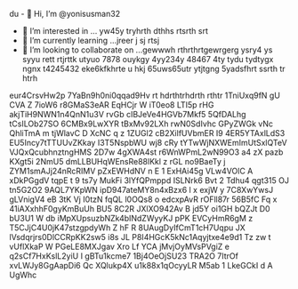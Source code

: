 du - 👋 Hi, I’m @yonisusman32
- 👀 I’m interested in ... yw45y tryhrth dthhs rtsrth srt
- 🌱 I’m currently learning ...jreer j sj rtsj
- 💞️ I’m looking to collaborate on ...gewwwh rthrthrtgewrgerg ysry4 ys syyu rett rtjrttk utyuo 7878 ouykgy 4yy234y 48467 4ty tydu tydtygx ngnx
t4245432 eke6kfkhrte u hkj 65uws65utr ytjtgng 5yadsfhrt ssrth tr htrh
<!---ryu
yonisusman32/yonisusman32 is a ✨ special ✨ repository because its `README.md` (this file) appears on your GitHub hrttr  profile.
You can click the Preview link to take a look at your changes.
--->
eur4CrsvHw2p
7YaBn9h0ni0qqad9Hv
rt hdrthtrhdrth rthtr
1TniUxq9fN
gU CVA   Z
7ioW6 r8GMaS3eAR EqHCjr W iT0eo8 LTI5p
rHG akjTiH9NWN1n4QnN1u3V rvGb cIBJeVe4HGVb7Mkf5  5QfDALhg tCsILOb27SO 6CMBx9LwXYR tBxMv92LXh rwN0SdIvhc GPyZWGk vNc QhliTmA  m tjWlavC D XcNC q z 1ZUGl2 cB2XilfUVbmER I9 4ER5YTAxlLdS3 EU5Incy7tTTUUvZKkay I3T5NspbWU wj8 cRy tYTwWjNXWEmImUtSxlQTeV VJQxQcubhnztngHMS 2D7w   4gXWA4st r6WnWPmL2wN99O3 a4 zX pazb KXgt5i 2NmU5 dmLLBUHqWEnsRe88lKkl z rGL no9BaeTy j ZYM1smAJj24nRcRIMV pZxEWHdNV n E  1 ExHAi45g VLw4VOlC A xDkPGgdV tqpE t 9   ts7y MukFi 3lYfQPmppd ISLNrk6 Bvt 2 Tdhu4 qgt315 OJ tn5G2O2 9AQL7YKpWN  ipD947ateMY8n4xBzx6  l x exjW  y 7C8XwYwsJ gLVnigV4 eB 3tK  Vj  I0tzN fqQL l0OQs8  o edcxpAvR rOFll87r 56B5fC Fq x 41iAXxhhF0gyKmBuUh BU5 8C2R JXlXO942Av B jd5Y oi1GH bQZJt D0 bU3U1 W db iMpXUpsuzbNZk4bINdZWyyKJ pPK EVCyHmR6gM z T5CJjC4U0jK47stzgpdyWh  Z hF R  8UAugDyIfCmT1cH7Uqpu JX lVsdqrjrs0DlCCRpKK2sw5 i8s JL P8I4HGcK5kNc1Aqyjtxe4e9d1   Tz zw t vUflXkaP W PGeLE8MXJgav Xro Lf  YCA jMvjOyMVsPVgiZ e q2sCf7HxKslL2yiU I gBTu1kcme7 1Bj4OeOjSU23 TRA2O  7ItrOf xvLWJy8GgAapDi6  Qc XQlukp4X u1k88x1qOcyyLR M5ab 1  LkeGCkI d A UgWhc
